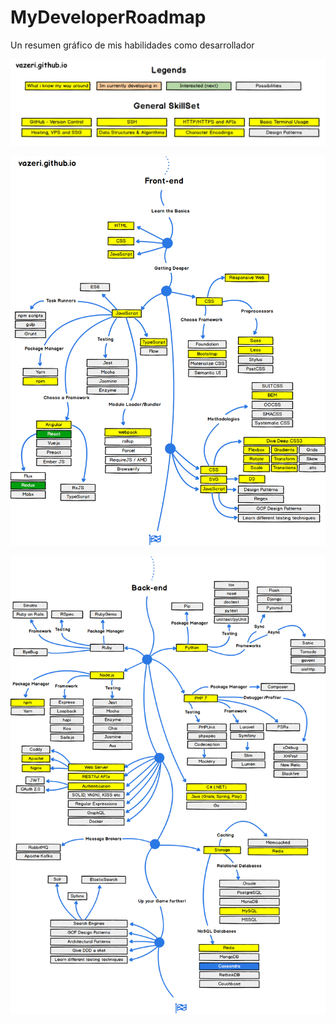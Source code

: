 # MyDeveloperRoadmap
Un resumen gráfico de mis habilidades como desarrollador


![alt text](https://github.com/vazeri/MyDeveloperRoadmap/blob/master/leyenda.jpg)


![alt text](https://github.com/vazeri/MyDeveloperRoadmap/blob/master/frontend.png)



![alt text](https://github.com/vazeri/MyDeveloperRoadmap/blob/master/backend.png)
